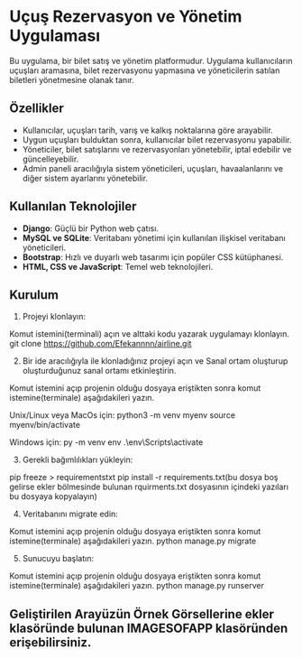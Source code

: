 # Uçuş Rezervasyon ve Yönetim Uygulaması

Bu uygulama, bir bilet satış ve yönetim platformudur. Uygulama kullanıcıların uçuşları aramasına, bilet rezervasyonu yapmasına ve yöneticilerin satılan biletleri yönetmesine olanak tanır.

## Özellikler

- Kullanıcılar, uçuşları tarih, varış ve kalkış noktalarına göre arayabilir.
- Uygun uçuşları bulduktan sonra, kullanıcılar bilet rezervasyonu yapabilir.
- Yöneticiler, bilet satışlarını ve rezervasyonları yönetebilir, iptal edebilir ve güncelleyebilir.
- Admin paneli aracılığıyla sistem yöneticileri, uçuşları, havaalanlarını ve diğer sistem ayarlarını yönetebilir.

## Kullanılan Teknolojiler

- **Django**: Güçlü bir Python web çatısı.
- **MySQL ve SQLite**: Veritabanı yönetimi için kullanılan ilişkisel veritabanı yöneticileri.
- **Bootstrap**: Hızlı ve duyarlı web tasarımı için popüler CSS kütüphanesi.
- **HTML, CSS ve JavaScript**: Temel web teknolojileri.

## Kurulum

1. Projeyi klonlayın:

Komut istemini(terminali) açın ve alttaki kodu yazarak uygulamayı klonlayın. 
git clone https://github.com/Efekannnn/airline.git

2. Bir ide aracılığıyla ile klonladığınız projeyi açın ve Sanal ortam oluşturup oluşturduğunuz sanal ortamı etkinleştirin.

Komut istemini açıp projenin olduğu dosyaya eriştikten sonra komut istemine(terminale) aşağıdakileri yazın.

Unix/Linux veya MacOs için:
python3 -m venv myenv
source myenv/bin/activate

Windows için: 
py -m venv env
.\env\Scripts\activate

3. Gerekli bağımlılıkları yükleyin:
   
pip freeze > requirementstxt
pip install -r requirements.txt(bu dosya boş gelirse ekler bölmesinde bulunan rquirments.txt dosyasının içindeki yazıları bu dosyaya kopyalayın)

4. Veritabanını migrate edin:
   
Komut istemini açıp projenin olduğu dosyaya eriştikten sonra komut istemine(terminale) aşağıdakileri yazın.
python manage.py migrate

5. Sunucuyu başlatın:
   
Komut istemini açıp projenin olduğu dosyaya eriştikten sonra komut istemine(terminale) aşağıdakileri yazın.
python manage.py runserver


## Geliştirilen Arayüzün Örnek Görsellerine ekler klasöründe bulunan **IMAGESOFAPP** klasöründen erişebilirsiniz.  




